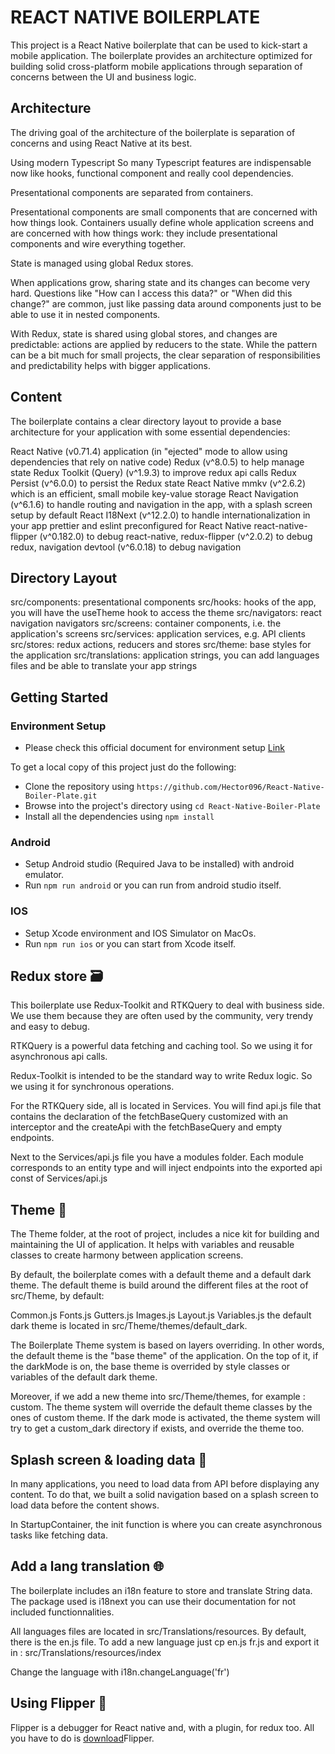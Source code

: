 # REACT NATIVE BOILERPLATE

This project is a React Native boilerplate that can be used to kick-start a mobile application.
The boilerplate provides an architecture optimized for building solid cross-platform mobile applications through separation of concerns between the UI and business logic.

## Architecture
The driving goal of the architecture of the boilerplate is separation of concerns and using React Native at its best.

Using modern Typescript So many Typescript features are indispensable now like hooks, functional component and really cool dependencies.

Presentational components are separated from containers.

Presentational components are small components that are concerned with how things look. Containers usually define whole application screens and are concerned with how things work: they include presentational components and wire everything together.

State is managed using global Redux stores.

When applications grow, sharing state and its changes can become very hard. Questions like "How can I access this data?" or "When did this change?" are common, just like passing data around components just to be able to use it in nested components.

With Redux, state is shared using global stores, and changes are predictable: actions are applied by reducers to the state. While the pattern can be a bit much for small projects, the clear separation of responsibilities and predictability helps with bigger applications.

## Content
The boilerplate contains a clear directory layout to provide a base architecture for your application with some essential dependencies:

React Native (v0.71.4) application (in "ejected" mode to allow using dependencies that rely on native code)
Redux (v^8.0.5) to help manage state
Redux Toolkit (Query) (v^1.9.3) to improve redux api calls
Redux Persist (v^6.0.0) to persist the Redux state
React Native mmkv (v^2.6.2) which is an efficient, small mobile key-value storage
React Navigation (v^6.1.6) to handle routing and navigation in the app, with a splash screen setup by default
React I18Next (v^12.2.0) to handle internationalization in your app
prettier and eslint preconfigured for React Native
react-native-flipper (v^0.182.0) to debug react-native, 
redux-flipper (v^2.0.2) to debug redux, 
navigation devtool (v^6.0.18) to debug navigation

## Directory Layout

src/components: presentational components
src/hooks: hooks of the app, you will have the useTheme hook to access the theme
src/navigators: react navigation navigators
src/screens: container components, i.e. the application's screens
src/services: application services, e.g. API clients
src/stores: redux actions, reducers and stores
src/theme: base styles for the application
src/translations: application strings, you can add languages files and be able to translate your app strings

## Getting Started

### Environment Setup

- Please check this official document for environment setup [Link](https://reactnative.dev/docs/environment-setup)

To get a local copy of this project just do the following:

-   Clone the repository using `https://github.com/Hector096/React-Native-Boiler-Plate.git`
-   Browse into the project's directory using `cd React-Native-Boiler-Plate`
-   Install all the dependencies using `npm install`

### Android

- Setup Android studio (Required Java to be installed) with android emulator.
- Run `npm run android` or you can run from android studio itself.

### IOS

- Setup Xcode environment and IOS Simulator on MacOs.
- Run `npm run ios` or you can start from Xcode itself.


## Redux store 🗃️

This boilerplate use Redux-Toolkit and RTKQuery to deal with business side. We use them because they are often used by the community, very trendy and easy to debug.

RTKQuery is a powerful data fetching and caching tool. So we using it for asynchronous api calls.

Redux-Toolkit is intended to be the standard way to write Redux logic. So we using it for synchronous operations.

For the RTKQuery side, all is located in Services. You will find api.js file that contains the declaration of the fetchBaseQuery customized with an interceptor and the createApi with the fetchBaseQuery and empty endpoints.

Next to the Services/api.js file you have a modules folder. Each module corresponds to an entity type and will inject endpoints into the exported api const of Services/api.js


## Theme 🎨

The Theme folder, at the root of project, includes a nice kit for building and maintaining the UI of application. It helps with variables and reusable classes to create harmony between application screens.

By default, the boilerplate comes with a default theme and a default dark theme. The default theme is build around the different files at the root of src/Theme, by default:

Common.js
Fonts.js
Gutters.js
Images.js
Layout.js
Variables.js
the default dark theme is located in src/Theme/themes/default_dark.

The Boilerplate Theme system is based on layers overriding.
In other words, the default theme is the "base theme" of the application. On the top of it, if the darkMode is on, the base theme is overrided by style classes or variables of the default dark theme.

Moreover, if we add a new theme into src/Theme/themes, for example : custom. The theme system will override the default theme classes by the ones of custom theme. If the dark mode is activated, the theme system will try to get a custom_dark directory if exists, and override the theme too.

## Splash screen & loading data 💾

In many applications, you need to load data from API before displaying any content. To do that, we built a solid navigation based on a splash screen to load data before the content shows.

In StartupContainer, the init function is where you can create asynchronous tasks like fetching data.

## Add a lang translation 🌐

The boilerplate includes an i18n feature to store and translate String data. The package used is i18next you can use their documentation for not included functionnalities.

All languages files are located in src/Translations/resources. By default, there is the en.js file. To add a new language just cp en.js fr.js and export it in : src/Translations/resources/index

Change the language with i18n.changeLanguage('fr')

## Using Flipper 🐛
Flipper is a debugger for React native and, with a plugin, for redux too. All you have to do is [download](https://fbflipper.com/)Flipper.
